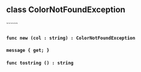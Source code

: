 ## class ColorNotFoundException

#### ``````


#### ```func new (col : string) : ColorNotFoundException```


#### ```message { get; }```


#### ```func tostring () : string```


